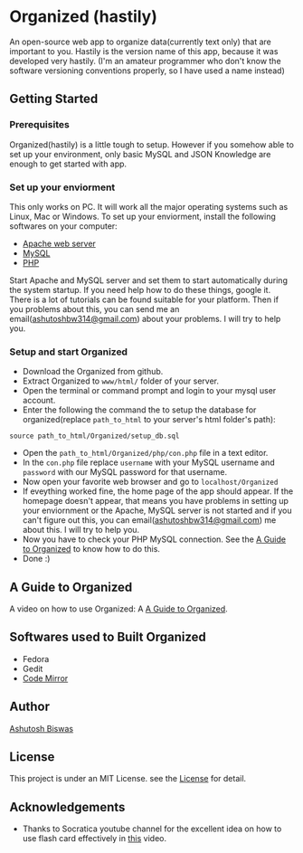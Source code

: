 # Organized (hastily)
An open-source web app to organize data(currently text only) that are important to you. Hastily is the version name of this app, because it was developed very hastily. (I'm an amateur programmer who don't know the software versioning conventions properly, so I have used a name instead)


## Getting Started
### Prerequisites
Organized(hastily) is a little tough to setup. However if you somehow able to set up your environment, only basic MySQL and JSON Knowledge are enough to get started with app.



### Set up your enviorment
This only works on PC. It will work all the major operating systems such as Linux, Mac or Windows. To set up your enviorment, install the following softwares on your computer:


- [Apache web server](https://httpd.apache.org/)
- [MySQL](https://dev.mysql.com/downloads/mysql/)
- [PHP](http://php.net/)

Start Apache and MySQL server and set them to start automatically during the system startup.
If you need help how to do these things, google it. There is a lot of tutorials can be found suitable for your platform. Then if you problems about this, you can send me an email(ashutoshbw314@gmail.com) about your problems. I will try to help you.

### Setup and start Organized

- Download the Organized from github.
- Extract Organized to `www/html/` folder of your server.
- Open the terminal or command prompt and login to your mysql user account.
- Enter the following the command the to setup the database for organized(replace `path_to_html` to your server's html folder's path):

```
source path_to_html/Organized/setup_db.sql
```
- Open the `path_to_html/Organized/php/con.php` file in a text editor.
- In the `con.php` file replace `username` with your MySQL username and `password` with our MySQL password for that username.
- Now open your favorite web browser and go to `localhost/Organized`
- If eveything worked fine, the home page of the app should appear. If the homepage doesn't appear, that means you have problems in setting up your enviornment or the Apache, MySQL server is not started and if you can't figure out this, you can email(ashutoshbw314@gmail.com) me about this. I will try to help you. 
- Now you have to check your PHP MySQL connection. See the [A Guide to Organized](https://www.youtube.com/watch?v=jZKNmLYpIyI&t=114s) to know how to do this.
- Done :)

## A Guide to Organized
A video on how to use Organized: A [A Guide to Organized](https://www.youtube.com/watch?v=jZKNmLYpIyI).

## Softwares used to Built Organized
- Fedora
- Gedit
- [Code Mirror](https://codemirror.net/)

## Author 
[Ashutosh Biswas](https://github.com/ashutoshbw314)

## License
This project is under an MIT License. see the [License](./LICENSE) for detail.

## Acknowledgements
- Thanks to Socratica youtube channel for the excellent idea on how to use flash card effectively in [this](https://www.youtube.com/watch?v=p3-o0pxDrL0) video.
